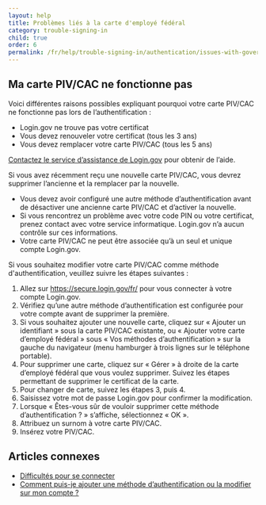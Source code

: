 ```yaml
---
layout: help
title: Problèmes liés à la carte d'employé fédéral
category: trouble-signing-in
child: true
order: 6
permalink: /fr/help/trouble-signing-in/authentication/issues-with-government-employee-id-piv-cac/
---
```


## Ma carte PIV/CAC ne fonctionne pas

Voici différentes raisons possibles expliquant pourquoi votre carte PIV/CAC ne fonctionne pas lors de l’authentification :

* Login.gov ne trouve pas votre certificat
* Vous devez renouveler votre certificat (tous les 3 ans)
* Vous devez remplacer votre carte PIV/CAC (tous les 5 ans)

[Contactez le service d’assistance de Login.gov](https://login.gov/fr/contact/) pour obtenir de l’aide.

Si vous avez récemment reçu une nouvelle carte PIV/CAC, vous devrez supprimer l’ancienne et la remplacer par la nouvelle.
* Vous devez avoir configuré une autre méthode d’authentification avant de désactiver une ancienne carte PIV/CAC et d’activer la nouvelle.
* Si vous rencontrez un problème avec votre code PIN ou votre certificat, prenez contact avec votre service informatique. Login.gov n’a aucun contrôle sur ces informations.
* Votre carte PIV/CAC ne peut être associée qu’à un seul et unique compte Login.gov.

Si vous souhaitez modifier votre carte PIV/CAC comme méthode d'authentification, veuillez suivre les étapes suivantes :

1. Allez sur <https://secure.login.gov/fr/> pour vous connecter à votre compte Login.gov.
1. Vérifiez qu’une autre méthode d’authentification est configurée pour votre compte avant de supprimer la première.
1. Si vous souhaitez ajouter une nouvelle carte, cliquez sur « Ajouter un identifiant » sous la carte PIV/CAC existante, ou « Ajouter votre carte d’employé fédéral » sous « Vos méthodes d’authentification » sur la gauche du navigateur (menu hamburger à trois lignes sur le téléphone portable).
1. Pour supprimer une carte, cliquez sur « Gérer » à droite de la carte d’employé fédéral que vous voulez supprimer. Suivez les étapes permettant de supprimer le certificat de la carte.
1. Pour changer de carte, suivez les étapes 3, puis 4.
1. Saisissez votre mot de passe Login.gov pour confirmer la modification.
1. Lorsque « Êtes-vous sûr de vouloir supprimer cette méthode d’authentification ? » s’affiche, sélectionnez « OK ».
1. Attribuez un surnom à votre carte PIV/CAC.
1. Insérez votre PIV/CAC.

## Articles connexes

* [Difficultés pour se connecter](#)
* [Comment puis-je ajouter une méthode d’authentification ou la modifier sur mon compte ?](#)
